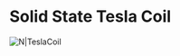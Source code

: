 # Solid State Tesla Coil
![N|TeslaCoil](https://live.staticflickr.com/65535/52919984034_5087448f26_b.jpg)
